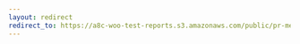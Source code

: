 ```yaml
---
layout: redirect
redirect_to: https://a8c-woo-test-reports.s3.amazonaws.com/public/pr-merge/44662/api/index.html
---
```

